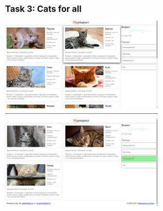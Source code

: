 # Task 3: Cats for all

![alt](https://github.com/DMozhevitin/ITMO/blob/main/ux-course/images/03/01.png)
________________________________________________________________________________
![alt](https://github.com/DMozhevitin/ITMO/blob/main/ux-course/images/03/02.png)
